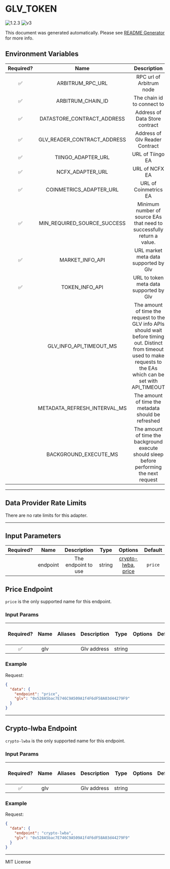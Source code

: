 # GLV_TOKEN

![1.2.3](https://img.shields.io/github/package-json/v/smartcontractkit/external-adapters-js?filename=packages/composites/glv-token/package.json) ![v3](https://img.shields.io/badge/framework%20version-v3-blueviolet)

This document was generated automatically. Please see [README Generator](../../scripts#readme-generator) for more info.

## Environment Variables

| Required? |             Name             |                                                                                 Description                                                                                 |  Type  | Options |                   Default                    |
| :-------: | :--------------------------: | :-------------------------------------------------------------------------------------------------------------------------------------------------------------------------: | :----: | :-----: | :------------------------------------------: |
|    ✅     |       ARBITRUM_RPC_URL       |                                                                          RPC url of Arbitrum node                                                                           | string |         |                                              |
|    ✅     |      ARBITRUM_CHAIN_ID       |                                                                         The chain id to connect to                                                                          | number |         |                   `42161`                    |
|    ✅     |  DATASTORE_CONTRACT_ADDRESS  |                                                                       Address of Data Store contract                                                                        | string |         | `0xFD70de6b91282D8017aA4E741e9Ae325CAb992d8` |
|    ✅     | GLV_READER_CONTRACT_ADDRESS  |                                                                       Address of Glv Reader Contract                                                                        | string |         | `0x6a9505D0B44cFA863d9281EA5B0b34cB36243b45` |
|    ✅     |      TIINGO_ADAPTER_URL      |                                                                              URL of Tiingo EA                                                                               | string |         |                                              |
|    ✅     |       NCFX_ADAPTER_URL       |                                                                               URL of NCFX EA                                                                                | string |         |                                              |
|    ✅     |   COINMETRICS_ADAPTER_URL    |                                                                            URL of Coinmetrics EA                                                                            | string |         |                                              |
|    ✅     | MIN_REQUIRED_SOURCE_SUCCESS  |                                                   Minimum number of source EAs that need to successfully return a value.                                                    | number |         |                     `2`                      |
|    ✅     |       MARKET_INFO_API        |                                                                    URL market meta data supported by Glv                                                                    | string |         |  `https://arbitrum-api.gmxinfra.io/markets`  |
|    ✅     |        TOKEN_INFO_API        |                                                                   URL to token meta data supported by Glv                                                                   | string |         |  `https://arbitrum-api.gmxinfra.io/tokens`   |
|           |   GLV_INFO_API_TIMEOUT_MS    | The amount of time the request to the GLV info APIs should wait before timing out. Distinct from timeout used to make requests to the EAs which can be set with API_TIMEOUT | number |         |                   `10000`                    |
|           | METADATA_REFRESH_INTERVAL_MS |                                                             The amount of time the metadata should be refreshed                                                             | number |         |                  `10800000`                  |
|           |    BACKGROUND_EXECUTE_MS     |                                          The amount of time the background execute should sleep before performing the next request                                          | number |         |                   `10000`                    |

---

## Data Provider Rate Limits

There are no rate limits for this adapter.

---

## Input Parameters

| Required? |   Name   |     Description     |  Type  |                            Options                             | Default |
| :-------: | :------: | :-----------------: | :----: | :------------------------------------------------------------: | :-----: |
|           | endpoint | The endpoint to use | string | [crypto-lwba](#crypto-lwba-endpoint), [price](#price-endpoint) | `price` |

## Price Endpoint

`price` is the only supported name for this endpoint.

### Input Params

| Required? | Name | Aliases | Description |  Type  | Options | Default | Depends On | Not Valid With |
| :-------: | :--: | :-----: | :---------: | :----: | :-----: | :-----: | :--------: | :------------: |
|    ✅     | glv  |         | Glv address | string |         |         |            |                |

### Example

Request:

```json
{
  "data": {
    "endpoint": "price",
    "glv": "0x528A5bac7E746C9A509A1f4F6dF58A03d44279F9"
  }
}
```

---

## Crypto-lwba Endpoint

`crypto-lwba` is the only supported name for this endpoint.

### Input Params

| Required? | Name | Aliases | Description |  Type  | Options | Default | Depends On | Not Valid With |
| :-------: | :--: | :-----: | :---------: | :----: | :-----: | :-----: | :--------: | :------------: |
|    ✅     | glv  |         | Glv address | string |         |         |            |                |

### Example

Request:

```json
{
  "data": {
    "endpoint": "crypto-lwba",
    "glv": "0x528A5bac7E746C9A509A1f4F6dF58A03d44279F9"
  }
}
```

---

MIT License
